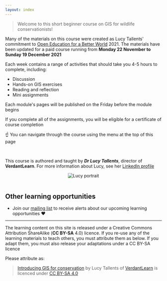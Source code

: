 ```yaml
---
layout: index
---
```


> Welcome to this short beginner course on GIS for wildlife conservationists!

Many of the materials on this course were created as Lucy Tallents' commitment to [Open Education for a Better World](https://oe4bw.org) 2021.  The materials have been updated for a paid course running from **Monday 22 November to Sunday 19 December 2021**

Each week contains a range of activities that should take you 4-5 hours to complete, including:
- Discussion
- Hands-on GIS exercises
- Reading and reflection
- Mini assignments

Each module's pages will be published on the Friday before the module begins

If you complete all of the assignments, you will be eligible for a certificate of course completion

:point_up: You can navigate through the course using the menu at the top of this page

<br> 

This course is authored and taught by ***Dr Lucy Tallents***, director of **VerdantLearn**.  For more information about Lucy, see her [LinkedIn profile](https://uk.linkedin.com/in/lucytallents)

<center><img src="{{site.baseurl}}/src/img/LucyRainbowBridge_Square.jpeg" alt="Lucy portrait"></center>

<br> 

## Other learning opportunities

* Join our [mailing list](https://verdantlearn-courses.webflow.io/maillist) to receive alerts about our upcoming learning opportunities :heart:

---

The learning content on this site is released under a Creative Commons Attribution ShareAlike (**CC BY-SA** 4.0) licence.  If you re-use any of the learning materials to teach others, you must attribute them as below.  If you adapt them, you must also release your adaptations under a CC BY-SA licence

Please attribute as:
> [Introducing GIS for conservation](https://courses.verdantlearn.org/gis-beginner-2021/) by Lucy Tallents of [VerdantLearn](http://www.verdantlearn.com) is licenced under [CC BY-SA 4.0](https://creativecommons.org/licenses/by-sa/4.0/)

